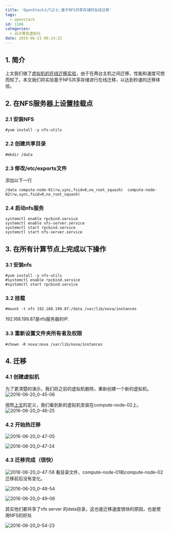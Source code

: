 ```yaml
---
title: 'OpenStack入门之七:基于NFS共享存储的在线迁移'
tags:
  - openstack
id: 1186
categories:
  - 云计算及虚拟化
date: 2016-06-21 09:14:22
---
```


## 1. 简介
上文我们做了[虚拟机的在线迁移实验](/2016/06/openstack-scheduler-live-migration/)，由于在两台主机之间迁移，性能和速度可想而知了。本文我们将实验基于NFS共享存储进行在线迁移，以达到秒速的迁移体验。

## 2. 在NFS服务器上设置挂载点
### 2.1 安装NFS
	#yum install -y nfs-utils
### 2.2 创建共享目录
	#mkdir /data
### 2.3 修改/etc/exports文件
添加以下一行

    /data compute-node-01(rw,sync,fsid=0,no_root_squash)  compute-node-02(rw,sync,fsid=0,no_root_squash)

### 2.4 启动nfs服务

	systemctl enable rpcbind.service
	systemctl enable nfs-server.service
	systemctl start rpcbind.service
	systemctl start nfs-server.service

## 3. 在所有计算节点上完成以下操作
### 3.1 安装nfs
	#yum install -y nfs-utils
	#systemctl enable rpcbind.service
	#systemctl start rpcbind.service
### 3.2 挂载
	#mount -t nfs 192.168.199.87:/data /var/lib/nova/instances
192.168.199.87是nfs服务器的IP.
### 3.3 重新设置文件夹所有者及权限
	#chown -R nova:nova /var/lib/nova/instances

## 4. 迁移
### 4.1 创建虚拟机
为了更清楚的演示，我们将之前的虚拟机删除，重新创建一个新的虚拟机。
![2016-06-20_0-45-06](http://orufryv17.bkt.clouddn.com/wp-content/uploads/2016/06/2016-06-20_0-45-06.jpg)

按照[上文](/2016/06/openstack-scheduler-live-migration/)的定义，我们看到新的虚拟机安装在compute-node-02上。
![2016-06-20_0-46-25](http://orufryv17.bkt.clouddn.com/wp-content/uploads/2016/06/2016-06-20_0-46-25.jpg)

### 4.2 开始热迁移
![2016-06-20_0-47-05](http://orufryv17.bkt.clouddn.com/wp-content/uploads/2016/06/2016-06-20_0-47-05.jpg)

![2016-06-20_0-47-24](http://orufryv17.bkt.clouddn.com/wp-content/uploads/2016/06/2016-06-20_0-47-24.jpg)

### 4.3 迁移完成（很快）
![2016-06-20_0-47-58](http://orufryv17.bkt.clouddn.com/wp-content/uploads/2016/06/2016-06-20_0-47-58.jpg)
看目录文件，compute-node-01和compute-node-02迁移前后没有变化。

![2016-06-20_0-48-54](http://orufryv17.bkt.clouddn.com/wp-content/uploads/2016/06/2016-06-20_0-48-54.jpg)

![2016-06-20_0-49-06](http://orufryv17.bkt.clouddn.com/wp-content/uploads/2016/06/2016-06-20_0-49-06.jpg)

其实他们都共享了nfs server 的data目录，这也是迁移速度很快的原因，也是使用NFS的好处

![2016-06-20_0-54-23](http://orufryv17.bkt.clouddn.com/wp-content/uploads/2016/06/2016-06-20_0-54-23.jpg)